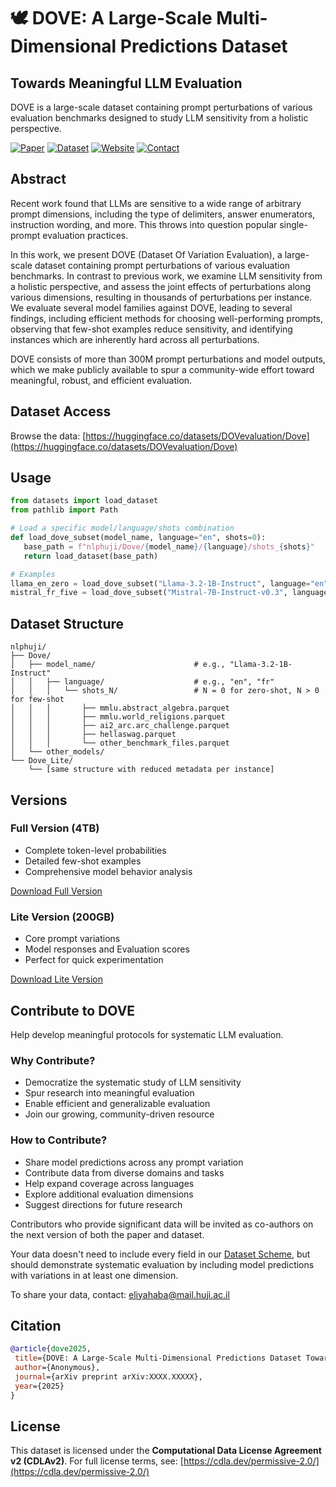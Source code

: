 # 🕊️ DOVE: A Large-Scale Multi-Dimensional Predictions Dataset

## Towards Meaningful LLM Evaluation

DOVE is a large-scale dataset containing prompt perturbations of various evaluation benchmarks designed to study LLM sensitivity from a holistic perspective.

[![Paper](https://img.shields.io/badge/arxiv-paper-red)](https://arxiv.org/abs/XXXX.XXXXX)
[![Dataset](https://img.shields.io/badge/🤗-dataset-yellow)](https://huggingface.co/datasets/nlphuji/Dove)
[![Website](https://img.shields.io/badge/🌐-website-blue)](https://doveevaluation.github.io)
[![Contact](https://img.shields.io/badge/📧-contact-green)](mailto:eliyahaba@mail.huji.ac.il)

## Abstract

Recent work found that LLMs are sensitive to a wide range of arbitrary prompt dimensions, including the type of delimiters, answer enumerators, instruction wording, and more. This throws into question popular single-prompt evaluation practices.

In this work, we present DOVE (Dataset Of Variation Evaluation), a large-scale dataset containing prompt perturbations of various evaluation benchmarks. In contrast to previous work, we examine LLM sensitivity from a holistic perspective, and assess the joint effects of perturbations along various dimensions, resulting in thousands of perturbations per instance. We evaluate several model families against DOVE, leading to several findings, including efficient methods for choosing well-performing prompts, observing that few-shot examples reduce sensitivity, and identifying instances which are inherently hard across all perturbations.

DOVE consists of more than 300M prompt perturbations and model outputs, which we make publicly available to spur a community-wide effort toward meaningful, robust, and efficient evaluation.

## Dataset Access

Browse the data: [https://huggingface.co/datasets/DOVevaluation/Dove](https://huggingface.co/datasets/DOVevaluation/Dove)

## Usage

```python
from datasets import load_dataset
from pathlib import Path

# Load a specific model/language/shots combination
def load_dove_subset(model_name, language="en", shots=0):
   base_path = f"nlphuji/Dove/{model_name}/{language}/shots_{shots}"
   return load_dataset(base_path)

# Examples
llama_en_zero = load_dove_subset("Llama-3.2-1B-Instruct", language="en", shots=0)
mistral_fr_five = load_dove_subset("Mistral-7B-Instruct-v0.3", language="fr", shots=5)
```

## Dataset Structure

```
nlphuji/
├── Dove/
│   ├── model_name/                      # e.g., "Llama-3.2-1B-Instruct"
│   │   ├── language/                    # e.g., "en", "fr"
│   │   │   └── shots_N/                 # N = 0 for zero-shot, N > 0 for few-shot
│   │   │       ├── mmlu.abstract_algebra.parquet
│   │   │       ├── mmlu.world_religions.parquet
│   │   │       ├── ai2_arc.arc_challenge.parquet
│   │   │       ├── hellaswag.parquet
│   │   │       └── other_benchmark_files.parquet
│   └── other_models/
└── Dove_Lite/
    └── [same structure with reduced metadata per instance]
```

## Versions

### Full Version (4TB)
- Complete token-level probabilities
- Detailed few-shot examples
- Comprehensive model behavior analysis

[Download Full Version](https://huggingface.co/datasets/nlphuji/Dove)

### Lite Version (200GB)
- Core prompt variations
- Model responses and Evaluation scores
- Perfect for quick experimentation

[Download Lite Version](https://huggingface.co/datasets/nlphuji/Dove_Lite)

## Contribute to DOVE

Help develop meaningful protocols for systematic LLM evaluation.

### Why Contribute?
- Democratize the systematic study of LLM sensitivity
- Spur research into meaningful evaluation
- Enable efficient and generalizable evaluation
- Join our growing, community-driven resource

### How to Contribute?
- Share model predictions across any prompt variation
- Contribute data from diverse domains and tasks
- Help expand coverage across languages
- Explore additional evaluation dimensions
- Suggest directions for future research

Contributors who provide significant data will be invited as co-authors on the next version of both the paper and dataset.

Your data doesn't need to include every field in our [Dataset Scheme](https://arxiv.org/pdf/XXXX.XXXXX.pdf#page=20), but should demonstrate systematic evaluation by including model predictions with variations in at least one dimension.

To share your data, contact: [eliyahaba@mail.huji.ac.il](mailto:eliyahaba@mail.huji.ac.il)

## Citation

```bibtex
@article{dove2025,
 title={DOVE: A Large-Scale Multi-Dimensional Predictions Dataset Towards Meaningful LLM Evaluation},
 author={Anonymous},
 journal={arXiv preprint arXiv:XXXX.XXXXX},
 year={2025}
}
```

## License

This dataset is licensed under the **Computational Data License Agreement v2 (CDLAv2)**. For full license terms, see: [https://cdla.dev/permissive-2.0/](https://cdla.dev/permissive-2.0/)
